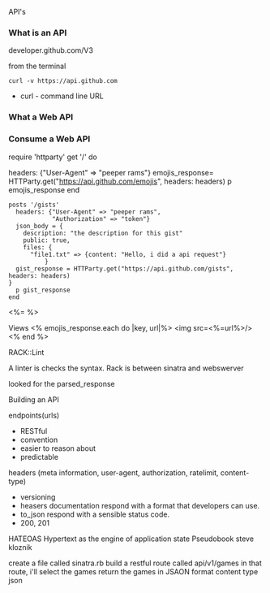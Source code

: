 API's

### What is an API
developer.github.com/V3

from the terminal
```
curl -v https://api.github.com
```

- curl - command line URL


### What a Web API

### Consume a Web API

require 'httparty'
get '/' do
  <!-- #make a request to github -->
  headers: {"User-Agent" => "peeper rams"}
  emojis_response= HTTParty.get("https://api.github.com/emojis", headers: headers)
  p emojis_response
end
```
posts '/gists'
  headers: {"User-Agent" => "peeper rams",
            "Authorization" => "token"}
  json_body = {
    description: "the description for this gist"
    public: true,
    files: {
      "file1.txt" => {content: "Hello, i did a api request"}
          }
  gist_response = HTTParty.get("https://api.github.com/gists", headers: headers)
}
  p gist_response
end
```
<%=  %>



Views
<% emojis_response.each do |key, url|%>
 <img src=<%=url%>/>
<% end %>

RACK::Lint

A linter is checks the syntax.
Rack is between sinatra and webswerver


looked for the parsed_response

Building an API

endpoints(urls)
  - RESTful
  - convention
  - easier to reason about
  - predictable

headers (meta information, user-agent, authorization, ratelimit, content-type)
- versioning
- heasers
documentation
respond with a format that developers can use.
- to_json
respond with a sensible status code.
- 200, 201

HATEOAS
Hypertext as the engine of application state
Pseudobook steve kloznik

create a file called sinatra.rb
build a restful route called api/v1/games
in that route, i'll select the games
return the games in JSAON format
content type json











